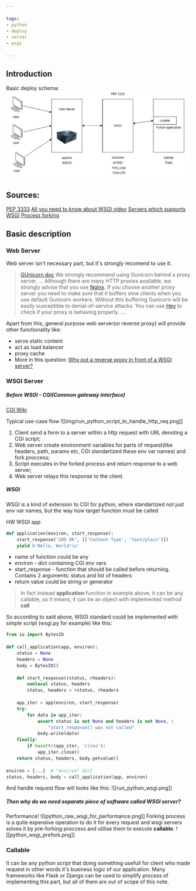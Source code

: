 ```yaml
---

tags:
- python
- deploy
- server
- wsgi

---
```


## Introduction
Basic deploy schema:
![img/web_app_deploy.webp](img/web_app_deploy.webp)

## Sources:

[PEP 3333](https://peps.python.org/pep-3333/)
[All you need to know about WSGI video](https://www.youtube.com/watch?v=UklcIDgHtwQ)
[Servers which supports WSGI](https://wsgi.readthedocs.io/en/latest/servers.html)
[Process forking](https://en.wikipedia.org/wiki/Fork_(system_call))

## Basic description

### Web Server

Web server isn't necessary part, but it's strongly recomend to use it.
>[GUnicorn doc](https://docs.gunicorn.org/en/latest/deploy.html)
>We strongly recommend using Gunicorn behind a proxy server.
>...
>Although there are many HTTP proxies available, we strongly advise that you use [Nginx](https://nginx.org/). If you choose another proxy server you need to make sure that it buffers slow clients when you use default Gunicorn workers. Without this buffering Gunicorn will be easily susceptible to denial-of-service attacks. You can use [Hey](https://github.com/rakyll/hey) to check if your proxy is behaving properly.
>...

Apart from this, general purpose web server(or reverse proxy) will provide other functionality like:
- serve static content
- act as load balancer
- proxy cache
- More in this question: [Why put a reverse proxy in front of a WSGI server?](https://serverfault.com/questions/536144/why-put-a-reverse-proxy-in-front-of-a-wsgi-server)

### WSGI Server

##### *Before WSGI - CGI(Common gateway interface)*

[CGI Wiki](https://en.wikipedia.org/wiki/Common_Gateway_Interface)

Typical use-case flow
![[img/run_python_script_to_handle_http_req.png]]

1. Client send a form to a server within a http request with URL denoting a CGI script;
2. Web server create environment variables for parts of request(like headers, path, params etc, CGI standartized these env var names) and fork proccess;
3. Script executes in the forked process and return response to a web server;
4. Web server relays this response to the client.

##### *WSGI*

WSGI is a kind of extension to CGI for python, where standartized not just env var names, but the way how target function must be called

HW WSGI app

```python
def application(environ, start_response):
    start_response('200 OK', [('Content-Type', 'text/plain')])
    yield b'Hello, World!\n'
```

- name of function could be any
- environ - dict containing CGI env vars
- start_response - function that should be called before returning. Contains 2 arguments: status and list of headers
- return value could be string or generator

> In fact instead **application** function in example above, it can be any callable, so it means, it can be an object with implemented method __call__

So according to said above, WSGI standard could be implemented with simple script (wsgi.py for example) like this:
```python
from io import BytesIO

def call_application(app, environ):
    status = None
    headers = None
    body = BytesIO()
    
    def start_response(rstatus, rheaders):
        nonlocal status, headers
        status, headers = rstatus, rheaders
        
    app_iter = app(environ, start_response)
    try:
        for data in app_iter:
            assert status is not None and headers is not None, \
                "start_response() was not called"
            body.write(data)
    finally:
        if hasattr(app_iter, 'close'):
            app_iter.close()
    return status, headers, body.getvalue()

environ = {...}  # "environ" dict
status, headers, body = call_application(app, environ)
```

And handle request flow will looks like this:
![[run_python_wsgi.png]]

##### *Then why do we need separate piece of software called WSGI server?*

Performance!
![[python_raw_wsgi_for_performance.png]]
Forking process is a quite expensive operation to do it for every request and wsgi servers solves it by pre-forking proccess and utilise them to execute **callable**.
![[python_wsgi_prefork.png]]

### Callable
It can be any python script that doing something usefull for client who made request in other words it's business logic of our application. Many frameworks like Flask or Django can be used to simplify process of implementing this part, but all of them are out of scope of this note.